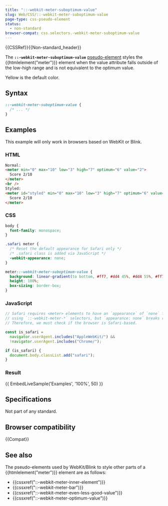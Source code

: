 ```yaml
---
title: "::-webkit-meter-suboptimum-value"
slug: Web/CSS/::-webkit-meter-suboptimum-value
page-type: css-pseudo-element
status:
  - non-standard
browser-compat: css.selectors.-webkit-meter-suboptimum-value
---
```


{{CSSRef}}{{Non-standard_header}}

The **`::-webkit-meter-suboptimum-value`** [pseudo-element](/en-US/docs/Glossary/Pseudo-element) styles the {{htmlelement("meter")}} element when the value attribute falls outside of the low-high range and is not equivalent to the optimum value.

Yellow is the default color.

## Syntax

```css
::-webkit-meter-suboptimum-value {
  /* ... */
}
```

## Examples

This example will only work in browsers based on WebKit or Blink.

### HTML

```html
Normal:
<meter min="0" max="10" low="3" high="7" optimum="6" value="2">
  Score 2/10
</meter>
<br />
Styled:
<meter id="styled" min="0" max="10" low="3" high="7" optimum="6" value="2">
  Score 2/10
</meter>
```

### CSS

```css
body {
  font-family: monospace;
}

.safari meter {
  /* Reset the default appearance for Safari only */
  /* .safari class is added via JavaScript */
  -webkit-appearance: none;
}

meter::-webkit-meter-suboptimum-value {
  background: linear-gradient(to bottom, #ff7, #dd4 45%, #dd4 55%, #ff7);
  height: 100%;
  box-sizing: border-box;
}
```

### JavaScript

```js
// Safari requires <meter> elements to have an `appearance` of `none` for custom styling
// using `::-webkit-meter-*` selectors, but `appearance: none` breaks rendering on Chrome.
// Therefore, we must check if the browser is Safari-based.

const is_safari =
  navigator.userAgent.includes("AppleWebKit/") &&
  !navigator.userAgent.includes("Chrome/");

if (is_safari) {
  document.body.classList.add("safari");
}
```

### Result

{{ EmbedLiveSample('Examples', '100%', 50) }}

## Specifications

Not part of any standard.

## Browser compatibility

{{Compat}}

## See also

The pseudo-elements used by WebKit/Blink to style other parts of a {{htmlelement("meter")}} element are as follows:

- {{cssxref("::-webkit-meter-inner-element")}}
- {{cssxref("::-webkit-meter-bar")}}
- {{cssxref("::-webkit-meter-even-less-good-value")}}
- {{cssxref("::-webkit-meter-optimum-value")}}

